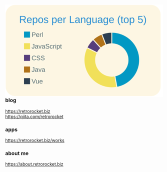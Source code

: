 <a href="(https://github.com/vn7n24fzkq/github-profile-summary-cards"><img align="left" src="https://raw.githubusercontent.com/retrorocket/retrorocket/master/profile-summary-card-output/solarized/1-repos-per-language.svg"/></a>

### blog
https://retrorocket.biz  
https://qiita.com/retrorocket

### apps
https://retrorocket.biz/works

### about me
https://about.retrorocket.biz
